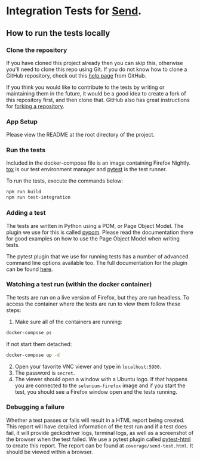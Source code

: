 # Integration Tests for [Send](https://send.firefox.com/).
## How to run the tests locally
### Clone the repository

If you have cloned this project already then you can skip this, otherwise you'll
need to clone this repo using Git. If you do not know how to clone a GitHub
repository, check out this [help page][git-clone] from GitHub.

If you think you would like to contribute to the tests by writing or maintaining
them in the future, it would be a good idea to create a fork of this repository
first, and then clone that. GitHub also has great instructions for
[forking a repository][git-fork].

### App Setup

Please view the README at the root directory of the project.

### Run the tests

Included in the docker-compose file is an image containing Firefox Nightly.
[tox][Tox] is our test environment manager and [pytest][pytest] is the test runner.

To run the tests, execute the commands below:
```sh
npm run build
npm run test-integration
```

### Adding a test

The tests are written in Python using a POM, or Page Object Model. The plugin we use for this is called [pypom][pypom]. Please read the documentation there for good examples on how to use the Page Object Model when writing tests.

The pytest plugin that we use for running tests has a number of advanced command line options available too. The full documentation for the plugin can be found [here][pytest-selenium].

### Watching a test run (within the docker container)

The tests are run on a live version of Firefox, but they are run headless. To access the container where the tests are run to view them follow these steps:

1. Make sure all of the containers are running:
```sh
docker-compose ps
```
If not start them detached:
```sh
docker-compose up -d
```

2. Open your favorite VNC viewer and type in `localhost:5900`.
3. The password is ```secret```.
4. The viewer should open a window with a Ubuntu logo. If that happens you are connected to the ```selenium-firefox``` image and if you start the test, you should see a Firefox window open and the tests running.

### Debugging a failure

Whether a test passes or fails will result in a HTML report being created. This report will have detailed information of the test run and if a test does fail, it will provide geckodriver logs, terminal logs, as well as a screenshot of the browser when the test failed. We use a pytest plugin called [pytest-html][pytest-html] to create this report. The report can be found at ```coverage/send-test.html```. It should be viewed within a browser.

[flake8]: http://flake8.pycqa.org/en/latest/
[git-clone]: https://help.github.com/articles/cloning-a-repository/
[git-fork]: https://help.github.com/articles/fork-a-repo/
[geckodriver]: https://github.com/mozilla/geckodriver/releases/tag/v0.19.1
[pypom]: http://pypom.readthedocs.io/en/latest/
[pytest]: https://docs.pytest.org/en/latest/
[pytest-html]: https://github.com/pytest-dev/pytest-html
[pytest-selenium]: http://pytest-selenium.readthedocs.org/
[Selenium]: http://selenium-python.readthedocs.io/index.html
[selenium-api]: http://selenium-python.readthedocs.io/locating-elements.html
[Tox]: http://tox.readthedocs.io/
